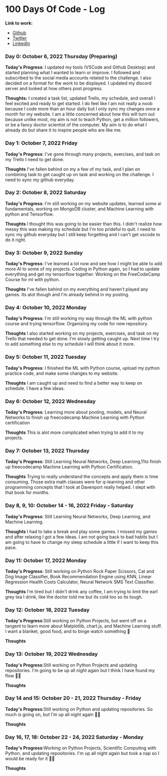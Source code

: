 # 100 Days Of Code - Log
**Link to work:** 

- [Github](https://github.com/keeyanajones)
- [Twitter](https://twitter.com/keeyanajones)
- [LinkedIn](https://www.linkedin.com/in/keeyana-jones-5a275514)

### Day 0: October 6, 2022 Thursday (Preparing)
**Today's Progress**: I updated my tools (VSCode and Github Desktop) and started planning what I wanted to learn or improve.  I followed and subscribed to the social media accounts related to the challenge.  I also decided on a format for the work to be displayed. I updated my discord server and looked at how others post progress.   

**Thoughts:** I created a task list, updated Trello, my schedule, and overall I feel excited and ready to get started.  I do feel like I am not really a noob because I code more than an hour daily but I only sync my changes once a month for my website. I am a little concerned about how this will turn out because unlike most, my aim is not to teach Python, get a million followers, or be a fancy doctor scientist of the computer. My aim is to do what I already do but share it to inspire people who are like me.      

### Day 1: October 7, 2022 Friday

**Today's Progress**: I've gone through many projects, exercises, and task on my Trello I need to get done.

**Thoughts** I've fallen behind on my a few of my task, and I plan on combining task to get caught up on task and working on the challenge.  I need to sync my github everyday.

### Day 2: October 8, 2022 Saturday

**Today's Progress**: I'm still working on my website updates, learned some ai fundamentals,  working on MongoDB cluster, and Machine Learning with python and Tensorflow.

**Thoughts** I thought this was going to be easier than this.  I didn't realize how messy this was making my schedule but I'm too prideful to quit. I need to sync my github everyday but I still keep forgetting and I can't get vscode to do it right.

### Day 3: October 9, 2022 Sunday

**Today's Progress**: I've learned a lot now and see how I might be able to add more AI to some of my projects. Coding in Python again, so I had to update everything and get my tensorflow together. Working on the FreeCodeCamp Course for ml with python.   

**Thoughts** I've fallen behind on my everything and haven't played any games. Its alot though and I'm already behind in my posting. 

### Day 4: October 10, 2022 Monday

**Today's Progress**: I'm still working my way through the ML with python course and trying tensorflow.  Organizing my code for new repository.    

**Thoughts** I also started working on my projects, exercises, and task on my Trello that needed to get done. I'm slowly getting caught up.  Next time I try to add something else to my schedule I will think about it more.

### Day 5: October 11, 2022 Tuesday

**Today's Progress**: I finished the ML with Python course, upload my python practice code, and make some changes to my website.

**Thoughts** I am caught up and need to find a better way to keep on schedule.  I have a few ideas.  


### Day 6: October 12, 2022 Wednesday

**Today's Progress**: Learning more about pooling, models, and Neural Networks to finish up freecodecamp Machine Learning with Python certification

**Thoughts** This is alot more complicated when trying to add it to my projects.


### Day 7: October 13, 2022 Thursday

**Today's Progress**: Still Learning Neural Networks, Deep Learning,11to finish up freecodecamp Machine Learning with Python Certification.

**Thoughts** Trying to really understand the concepts and apply them is time consuming. Those extra math classes were for q-learning and other programming concepts that I took at  Davenport really helped. I slept with that book for months.    

### Day 8, 9, 10: October 14 - 16, 2022 Friday - Saturday

**Today's Progress**: Still Learning Neural Networks, Deep Learning, and Machine Learning.

**Thoughts** I had to take a break and play some games.  I missed my games and after relaxing I got a few ideas.  I am not going back to bad habits but I am going to have to change my sleep schedule a little if I want to keep this pace.  

### Day 11: October 17, 2022 Monday

**Today's Progress**: Still working on Python Rock Paper Scissors, Cat and Dog Image Classifier, Book Recommendation Engine using KNN, Linear Regression Health Costs Calculator, Neural Network SMS Text Classifier.

**Thoughts** I'm tired but I didn't drink any coffee, I am trying to limit the earl grey tea I drink, like the doctor told me but its cold too so its tough.

### Day 12: October 18, 2022 Tuesday
**Today's Progress**:Still working on Python Projects, but went off on a tangent to learn more about Matplotlib, chart.js, and Machine Learning stuff. I want a blanket, good food, and to binge watch something 🥺 

**Thoughts** 

### Day 13: October 19, 2022 Wednesday
**Today's Progress**:Still working on Python Projects and updating repositories. I'm going to be up all night again but I think I have found my flow 👩‍💻 

**Thoughts** 

### Day 14 and 15: October 20 - 21, 2022 Thursday - Friday
**Today's Progress**:Still working on Python and updating repositories. So much is going on, but I'm up all night again 👩‍💻 

**Thoughts** 

### Day 16, 17, 18: October 22 - 24, 2022 Saturday - Monday
**Today's Progress**:Working on Python Projects, Scientific Computing with Python, and updating repositories. I'm up all night again but took a nap so I would be ready for it 👩‍💻 

**Thoughts** 

